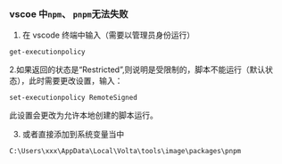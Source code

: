 ### vscoe 中`npm`、 `pnpm`无法失败

1. 在 vscode 终端中输入（需要以管理员身份运行）

```shell
get-executionpolicy
```

2.如果返回的状态是“Restricted”,则说明是受限制的，脚本不能运行（默认状态），此时需要更改设置，输入：

```shell
set-executionpolicy RemoteSigned
```

此设置会更改为允许本地创建的脚本运行。

3. 或者直接添加到系统变量当中

`C:\Users\xxx\AppData\Local\Volta\tools\image\packages\pnpm`
